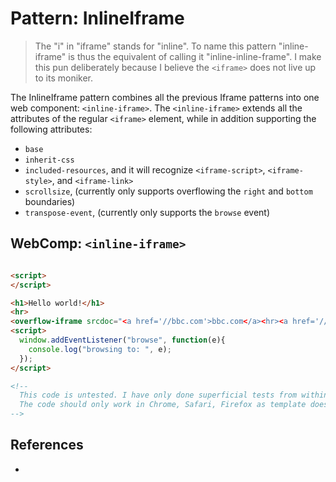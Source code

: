 # Pattern: InlineIframe

> The "i" in "iframe" stands for "inline". To name this pattern "inline-iframe" is thus the equivalent
of calling it "inline-inline-frame". I make this pun deliberately because I believe the `<iframe>` 
does not live up to its moniker.

The InlineIframe pattern combines all the previous Iframe patterns into one web component: 
`<inline-iframe>`. The `<inline-iframe>` extends all the attributes of the regular `<iframe>`
element, while in addition supporting the following attributes:
 * `base`
 * `inherit-css`
 * `included-resources`, and it will recognize `<iframe-script>`, `<iframe-style>`, and `<iframe-link>` 
 * `scrollsize`, (currently only supports overflowing the `right` and `bottom` boundaries) 
 * `transpose-event`, (currently only supports the `browse` event)
 
## WebComp: `<inline-iframe>`

```javascript
```

```html
<script>
</script>

<h1>Hello world!</h1>
<hr>
<overflow-iframe srcdoc="<a href='//bbc.com'>bbc.com</a><hr><a href='//google.com'>google.com</a>"></overflow-iframe>
<script>
  window.addEventListener("browse", function(e){
    console.log("browsing to: ", e);
  });
</script>

<!--
  This code is untested. I have only done superficial tests from within devtools in Chrome.
  The code should only work in Chrome, Safari, Firefox as template does not work in IE and Edge.
-->
```

## References

 * 